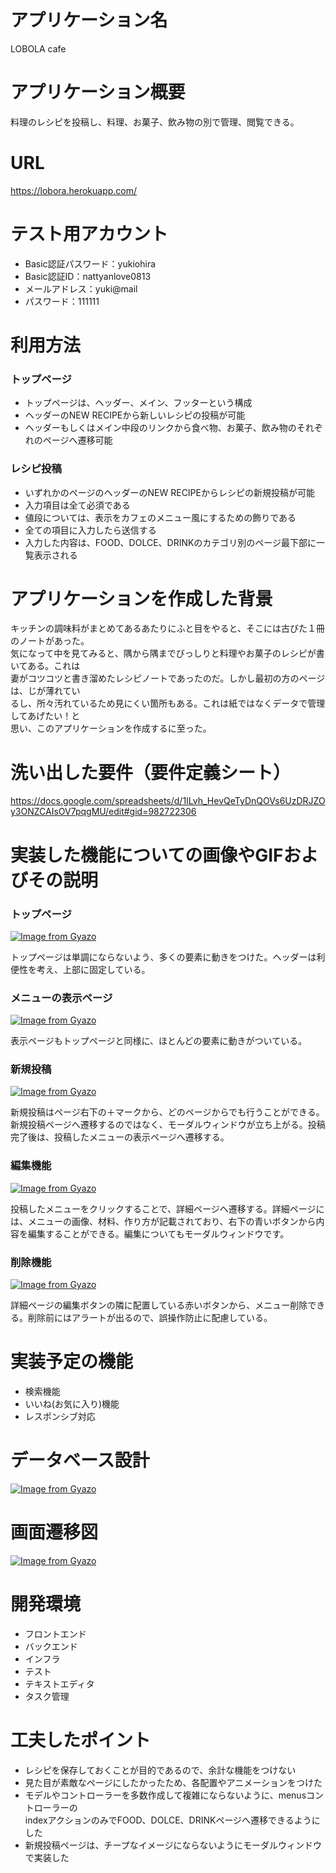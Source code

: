 # アプリケーション名
LOBOLA cafe

# アプリケーション概要
料理のレシピを投稿し、料理、お菓子、飲み物の別で管理、閲覧できる。

# URL
https://lobora.herokuapp.com/

# テスト用アカウント
- Basic認証パスワード：yukiohira
- Basic認証ID：nattyanlove0813
- メールアドレス：yuki@mail
- パスワード：111111

# 利用方法

### トップページ
- トップページは、ヘッダー、メイン、フッターという構成
- ヘッダーのNEW RECIPEから新しいレシピの投稿が可能
- ヘッダーもしくはメイン中段のリンクから食べ物、お菓子、飲み物のそれぞれのページへ遷移可能

### レシピ投稿
- いずれかのページのヘッダーのNEW RECIPEからレシピの新規投稿が可能
- 入力項目は全て必須である
- 値段については、表示をカフェのメニュー風にするための飾りである
- 全ての項目に入力したら送信する
- 入力した内容は、FOOD、DOLCE、DRINKのカテゴリ別のページ最下部に一覧表示される

# アプリケーションを作成した背景
キッチンの調味料がまとめてあるあたりにふと目をやると、そこには古びた１冊のノートがあった。<br>
気になって中を見てみると、隅から隅までびっしりと料理やお菓子のレシピが書いてある。これは<br>
妻がコツコツと書き溜めたレシピノートであったのだ。しかし最初の方のページは、じが薄れてい<br>
るし、所々汚れているため見にくい箇所もある。これは紙ではなくデータで管理してあげたい！と<br>
思い、このアプリケーションを作成するに至った。

# 洗い出した要件（要件定義シート）
https://docs.google.com/spreadsheets/d/1ILvh_HevQeTyDnQOVs6UzDRJZOy3ONZCAIsOV7pqgMU/edit#gid=982722306

# 実装した機能についての画像やGIFおよびその説明

### トップページ
[![Image from Gyazo](https://i.gyazo.com/ae2dc86bc8fb7dfe9a5acf63b4f18bcb.gif)](https://gyazo.com/ae2dc86bc8fb7dfe9a5acf63b4f18bcb)

トップページは単調にならないよう、多くの要素に動きをつけた。ヘッダーは利便性を考え、上部に固定している。

### メニューの表示ページ
[![Image from Gyazo](https://i.gyazo.com/40adbb54546ed2377eb77433f334955a.gif)](https://gyazo.com/40adbb54546ed2377eb77433f334955a)

表示ページもトップページと同様に、ほとんどの要素に動きがついている。

### 新規投稿
[![Image from Gyazo](https://i.gyazo.com/a51c1c4ef2ba5bef155adb233f1dc081.gif)](https://gyazo.com/a51c1c4ef2ba5bef155adb233f1dc081)

新規投稿はページ右下の＋マークから、どのページからでも行うことができる。新規投稿ページへ遷移するのではなく、モーダルウィンドウが立ち上がる。投稿完了後は、投稿したメニューの表示ページへ遷移する。

### 編集機能
[![Image from Gyazo](https://i.gyazo.com/941745c66afbdac8b436755f2ab93a80.gif)](https://gyazo.com/941745c66afbdac8b436755f2ab93a80)

投稿したメニューをクリックすることで、詳細ページへ遷移する。詳細ページには、メニューの画像、材料、作り方が記載されており、右下の青いボタンから内容を編集することができる。編集についてもモーダルウィンドウです。

### 削除機能
[![Image from Gyazo](https://i.gyazo.com/9ea1a317c2866ac5d5c58ff5d262995a.gif)](https://gyazo.com/9ea1a317c2866ac5d5c58ff5d262995a)

詳細ページの編集ボタンの隣に配置している赤いボタンから、メニュー削除できる。削除前にはアラートが出るので、誤操作防止に配慮している。
# 実装予定の機能
- 検索機能
- いいね(お気に入り)機能
- レスポンシブ対応

# データベース設計
[![Image from Gyazo](https://i.gyazo.com/692764841d928327deeda859517f2829.png)](https://gyazo.com/692764841d928327deeda859517f2829)

# 画面遷移図
[![Image from Gyazo](https://i.gyazo.com/fc3667a1f2017f6b7a7a06ebbb814e18.png)](https://gyazo.com/fc3667a1f2017f6b7a7a06ebbb814e18)

# 開発環境
- フロントエンド
- バックエンド
- インフラ
- テスト
- テキストエディタ
- タスク管理

# 工夫したポイント
- レシピを保存しておくことが目的であるので、余計な機能をつけない
- 見た目が素敵なページにしたかったため、各配置やアニメーションをつけた
- モデルやコントローラーを多数作成して複雑にならないように、menusコントローラーの<br>
  indexアクションのみでFOOD、DOLCE、DRINKページへ遷移できるようにした
- 新規投稿ページは、チープなイメージにならないようにモーダルウィンドウで実装した
